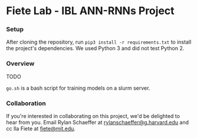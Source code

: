 # Fiete Lab - IBL ANN-RNNs Project


### Setup
After cloning the repository, run `pip3 install -r requirements.txt` to install
the project's dependencies. We used Python 3 and did not test Python 2.

### Overview
TODO

`go.sh` is a bash script for training models on a slurm server.

### Collaboration
If you're interested in collaborating on this project, we'd be delighted to hear from you. Email Rylan Schaeffer at rylanschaeffer@g.harvard.edu and cc Ila Fiete at fiete@mit.edu.

